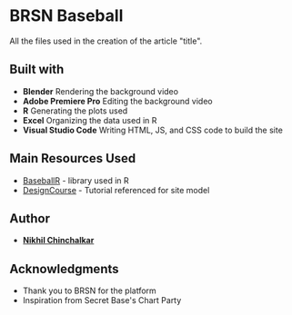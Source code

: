 # BRSN Baseball

All the files used in the creation of the article "title".

## Built with

* **Blender** Rendering the background video
* **Adobe Premiere Pro** Editing the background video
* **R** Generating the plots used
* **Excel** Organizing the data used in R
* **Visual Studio Code** Writing HTML, JS, and CSS code to build the site

## Main Resources Used

* [BaseballR](https://billpetti.github.io/baseballr/reference/ncaa.html) - library used in R
* [DesignCourse](https://www.youtube.com/watch?v=HiegEfkenXA) - Tutorial referenced for site model

## Author

* [**Nikhil Chinchalkar**](https://nikhilchinchalkar.com)

## Acknowledgments

* Thank you to BRSN for the platform
* Inspiration from Secret Base's Chart Party
